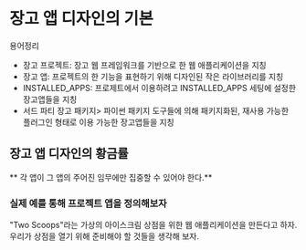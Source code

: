 # 장고 앱 디자인의 기본
용어정리
- 장고 프로젝트: 장고 웹 프레임워크를 기반으로 한 웹 애플리케이션을 지칭
- 장고 앱: 프로젝트의 한 기능을 표현하기 위해 디자인된 작은 라이브러리를 지칭
- INSTALLED_APPS: 프로제트에서 이용하려고 INSTALLED_APPS 세팅에 설정한 장고앱들을 지칭
- 서드 파티 장고 패키지> 파이썬 패키지 도구들에 의해 패키지화된, 재사용 가능한 플러그인 형태로 이용 가능한 장고앱들을 지칭

## 장고 앱 디자인의 황금률
** 각 앱이 그 앱의 주어진 임무에만 집중할 수 있어야 한다.**

### 실제 예를 통해 프로젝트 앱을 정의해보자
"Two Scoops"라는 가상의 아이스크림 상점을 위한 웹 애플리케이션을 만든다고 하자. 우리가 상점을 열기 위해 준비해야 할 것들을 생각해 보자.